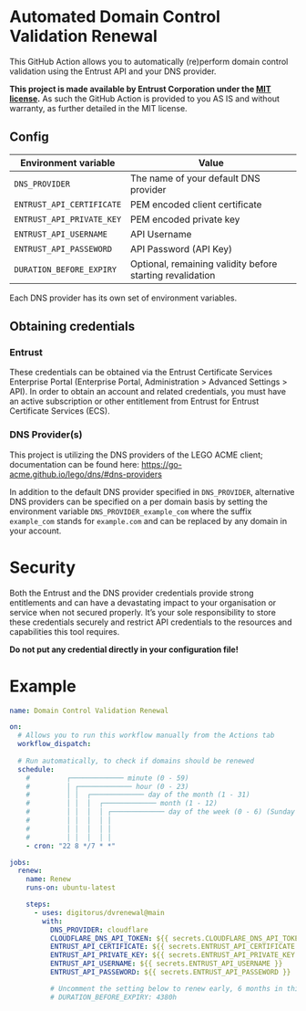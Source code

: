 # Automated Domain Control Validation Renewal

This GitHub Action allows you to automatically (re)perform domain control validation using the Entrust API and your DNS provider.

**This project is made available by Entrust Corporation under the [MIT license](LICENSE).** As such the GitHub Action is provided to you AS IS and without warranty, as further detailed in the MIT license.
## Config

| Environment variable            | Value                                                     |
|---------------------------------|-----------------------------------------------------------|
| `DNS_PROVIDER`                  | The name of your default DNS provider                     |
| `ENTRUST_API_CERTIFICATE`       | PEM encoded client certificate                            |
| `ENTRUST_API_PRIVATE_KEY`       | PEM encoded private key                                   |
| `ENTRUST_API_USERNAME`          | API Username                                              |
| `ENTRUST_API_PASSEWORD`         | API Password (API Key)                                    |
| `DURATION_BEFORE_EXPIRY`        | Optional, remaining validity before starting revalidation |

Each DNS provider has its own set of environment variables.

## Obtaining credentials

### Entrust

These credentials can be obtained via the Entrust Certificate Services Enterprise Portal (Enterprise Portal, Administration > Advanced Settings > API). In order to obtain an account and related credentials, you must have an active subscription or other entitlement from Entrust for Entrust Certificate Services (ECS).

### DNS Provider(s)

This project is utilizing the DNS providers of the LEGO ACME client; documentation can be found here:
https://go-acme.github.io/lego/dns/#dns-providers

In addition to the default DNS provider specified in `DNS_PROVIDER`, alternative DNS providers can be specified on a per domain basis by setting the environment variable `DNS_PROVIDER_example_com` where the suffix `example_com` stands for `example.com` and can be replaced by any domain in your account.

# Security

Both the Entrust and the DNS provider credentials provide strong entitlements and can have a devastating impact to your organisation or service when not secured properly. It’s your sole responsibility to store these credentials securely and restrict API credentials to the resources and capabilities this tool requires.

**Do not put any credential directly in your configuration file!**

# Example

```yaml
name: Domain Control Validation Renewal

on:
  # Allows you to run this workflow manually from the Actions tab
  workflow_dispatch:
  
  # Run automatically, to check if domains should be renewed
  schedule:
    #         ┌───────────── minute (0 - 59)
    #         │ ┌───────────── hour (0 - 23)
    #         │ │  ┌───────────── day of the month (1 - 31)
    #         │ │  │  ┌───────────── month (1 - 12)
    #         │ │  │  │ ┌───────────── day of the week (0 - 6) (Sunday to Saturday)
    #         │ │  │  │ │
    #         │ │  │  │ │
    #         │ │  │  │ │
    - cron: "22 8 */7 * *"

jobs:
  renew:
    name: Renew
    runs-on: ubuntu-latest

    steps:
      - uses: digitorus/dvrenewal@main
        with:
          DNS_PROVIDER: cloudflare
          CLOUDFLARE_DNS_API_TOKEN: ${{ secrets.CLOUDFLARE_DNS_API_TOKEN }}
          ENTRUST_API_CERTIFICATE: ${{ secrets.ENTRUST_API_CERTIFICATE }}
          ENTRUST_API_PRIVATE_KEY: ${{ secrets.ENTRUST_API_PRIVATE_KEY }}
          ENTRUST_API_USERNAME: ${{ secrets.ENTRUST_API_USERNAME }}
          ENTRUST_API_PASSEWORD: ${{ secrets.ENTRUST_API_PASSEWORD }}

          # Uncomment the setting below to renew early, 6 months in this example.
          # DURATION_BEFORE_EXPIRY: 4380h

```


